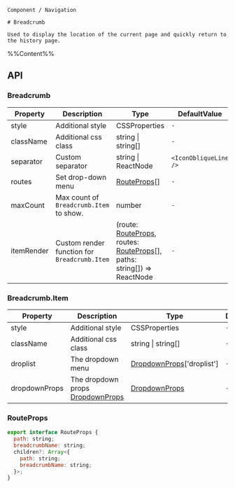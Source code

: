 `````
Component / Navigation

# Breadcrumb

Used to display the location of the current page and quickly return to the history page.
`````

%%Content%%

## API

### Breadcrumb

|Property|Description|Type|DefaultValue|
|---|---|---|---|
|style|Additional style|CSSProperties |`-`|
|className|Additional css class|string \| string[] |`-`|
|separator|Custom separator|string \| ReactNode |`<IconObliqueLine />`|
|routes|Set drop-down menu|[RouteProps](#routeprops)[] |`-`|
|maxCount|Max count of `Breadcrumb.Item` to show.|number |`-`|
|itemRender|Custom render function for `Breadcrumb.Item`|(route: [RouteProps](#routeprops), routes: [RouteProps](#routeprops)[], paths: string[]) => ReactNode |`-`|

### Breadcrumb.Item

|Property|Description|Type|DefaultValue|
|---|---|---|---|
|style|Additional style|CSSProperties |`-`|
|className|Additional css class|string \| string[] |`-`|
|droplist|The dropdown menu|[DropdownProps](dropdown#dropdown)['droplist'] |`-`|
|dropdownProps|The dropdown props [DropdownProps](/react/components/dropdown)|[DropdownProps](dropdown#dropdown) |`-`|

### RouteProps

```js
export interface RouteProps {
  path: string;
  breadcrumbName: string;
  children?: Array<{
    path: string;
    breadcrumbName: string;
  }>;
}
```
